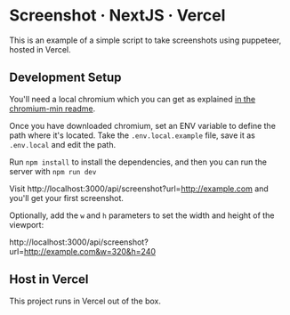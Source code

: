 # Screenshot · NextJS · Vercel

This is an example of a simple script to take screenshots using puppeteer, hosted in Vercel.

## Development Setup

You'll need a local chromium which you can get as explained [in the chromium-min readme](https://www.npmjs.com/package/@sparticuz/chromium-min#user-content-running-locally--headlessheadful-mode).

Once you have downloaded chromium, set an ENV variable to define the path where it's located. Take the `.env.local.example` file, save it as `.env.local` and edit the path.

Run `npm install` to install the dependencies, and then you can run the server with `npm run dev`

Visit http://localhost:3000/api/screenshot?url=http://example.com and you'll get your first screenshot.

Optionally, add the `w` and `h` parameters to set the width and height of the viewport:

http://localhost:3000/api/screenshot?url=http://example.com&w=320&h=240

## Host in Vercel

This project runs in Vercel out of the box.

